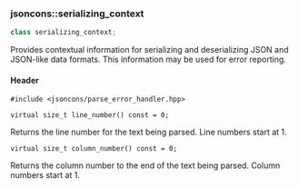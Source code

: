 ### jsoncons::serializing_context

```c++
class serializing_context;
```

Provides contextual information for serializing and deserializing JSON and JSON-like data formats. This information may be used for error reporting.

#### Header

    #include <jsoncons/parse_error_handler.hpp>

    virtual size_t line_number() const = 0;
Returns the line number for the text being parsed.
Line numbers start at 1.

    virtual size_t column_number() const = 0; 
Returns the column number to the end of the text being parsed.
Column numbers start at 1.
    


